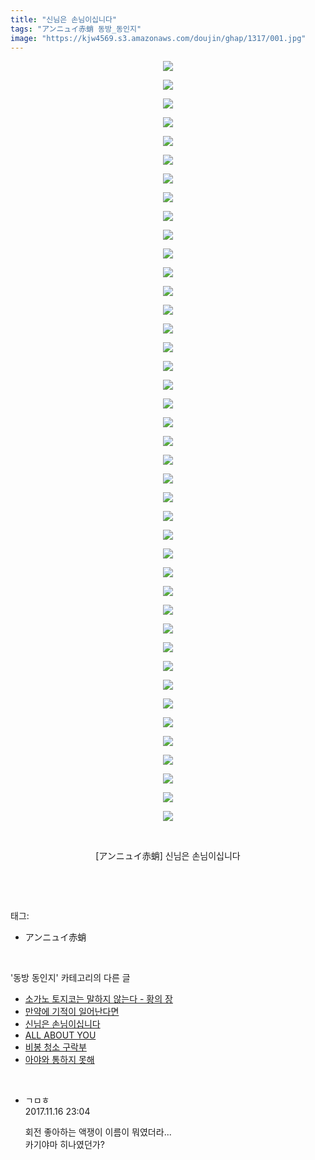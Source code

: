 ```yaml
---
title: "신님은 손님이십니다"
tags: "アンニュイ赤蛸 동방_동인지"
image: "https://kjw4569.s3.amazonaws.com/doujin/ghap/1317/001.jpg"
---
```

<div class="article">
<p style="text-align: center; clear: none; float: none;"><img src="{{ site.imgserver3 }}/ghap/1317/001.jpg"/></p>
<p style="text-align: center; clear: none; float: none;"><img src="{{ site.imgserver3 }}/ghap/1317/002.jpg"/></p>
<p style="text-align: center; clear: none; float: none;"><img src="{{ site.imgserver3 }}/ghap/1317/003.jpg"/></p>
<p style="text-align: center; clear: none; float: none;"><img src="{{ site.imgserver3 }}/ghap/1317/004.jpg"/></p>
<p style="text-align: center; clear: none; float: none;"><img src="{{ site.imgserver3 }}/ghap/1317/005.jpg"/></p>
<p style="text-align: center; clear: none; float: none;"><img src="{{ site.imgserver3 }}/ghap/1317/006.jpg"/></p>
<p style="text-align: center; clear: none; float: none;"><img src="{{ site.imgserver3 }}/ghap/1317/007.jpg"/></p>
<p style="text-align: center; clear: none; float: none;"><img src="{{ site.imgserver3 }}/ghap/1317/008.jpg"/></p>
<p style="text-align: center; clear: none; float: none;"><img src="{{ site.imgserver3 }}/ghap/1317/009.jpg"/></p>
<p style="text-align: center; clear: none; float: none;"><img src="{{ site.imgserver3 }}/ghap/1317/010.jpg"/></p>
<p style="text-align: center; clear: none; float: none;"><img src="{{ site.imgserver3 }}/ghap/1317/011.jpg"/></p>
<p style="text-align: center; clear: none; float: none;"><img src="{{ site.imgserver3 }}/ghap/1317/012.jpg"/></p>
<p style="text-align: center; clear: none; float: none;"><img src="{{ site.imgserver3 }}/ghap/1317/013.jpg"/></p>
<p style="text-align: center; clear: none; float: none;"><img src="{{ site.imgserver3 }}/ghap/1317/014.jpg"/></p>
<p style="text-align: center; clear: none; float: none;"><img src="{{ site.imgserver3 }}/ghap/1317/015.jpg"/></p>
<p style="text-align: center; clear: none; float: none;"><img src="{{ site.imgserver3 }}/ghap/1317/016.jpg"/></p>
<p style="text-align: center; clear: none; float: none;"><img src="{{ site.imgserver3 }}/ghap/1317/017.jpg"/></p>
<p style="text-align: center; clear: none; float: none;"><img src="{{ site.imgserver3 }}/ghap/1317/018.jpg"/></p>
<p style="text-align: center; clear: none; float: none;"><img src="{{ site.imgserver3 }}/ghap/1317/019.jpg"/></p>
<p style="text-align: center; clear: none; float: none;"><img src="{{ site.imgserver3 }}/ghap/1317/020.jpg"/></p>
<p style="text-align: center; clear: none; float: none;"><img src="{{ site.imgserver3 }}/ghap/1317/021.jpg"/></p>
<p style="text-align: center; clear: none; float: none;"><img src="{{ site.imgserver3 }}/ghap/1317/022.jpg"/></p>
<p style="text-align: center; clear: none; float: none;"><img src="{{ site.imgserver3 }}/ghap/1317/023.jpg"/></p>
<p style="text-align: center; clear: none; float: none;"><img src="{{ site.imgserver3 }}/ghap/1317/024.jpg"/></p>
<p style="text-align: center; clear: none; float: none;"><img src="{{ site.imgserver3 }}/ghap/1317/025.jpg"/></p>
<p style="text-align: center; clear: none; float: none;"><img src="{{ site.imgserver3 }}/ghap/1317/026.jpg"/></p>
<p style="text-align: center; clear: none; float: none;"><img src="{{ site.imgserver3 }}/ghap/1317/027.jpg"/></p>
<p style="text-align: center; clear: none; float: none;"><img src="{{ site.imgserver3 }}/ghap/1317/028.jpg"/></p>
<p style="text-align: center; clear: none; float: none;"><img src="{{ site.imgserver3 }}/ghap/1317/029.jpg"/></p>
<p style="text-align: center; clear: none; float: none;"><img src="{{ site.imgserver3 }}/ghap/1317/030.jpg"/></p>
<p style="text-align: center; clear: none; float: none;"><img src="{{ site.imgserver3 }}/ghap/1317/031.jpg"/></p>
<p style="text-align: center; clear: none; float: none;"><img src="{{ site.imgserver3 }}/ghap/1317/032.jpg"/></p>
<p style="text-align: center; clear: none; float: none;"><img src="{{ site.imgserver3 }}/ghap/1317/033.jpg"/></p>
<p style="text-align: center; clear: none; float: none;"><img src="{{ site.imgserver3 }}/ghap/1317/034.jpg"/></p>
<p style="text-align: center; clear: none; float: none;"><img src="{{ site.imgserver3 }}/ghap/1317/035.jpg"/></p>
<p style="text-align: center; clear: none; float: none;"><img src="{{ site.imgserver3 }}/ghap/1317/036.jpg"/></p>
<p style="text-align: center; clear: none; float: none;"><img src="{{ site.imgserver3 }}/ghap/1317/037.jpg"/></p>
<p style="text-align: center; clear: none; float: none;"><img src="{{ site.imgserver3 }}/ghap/1317/038.jpg"/></p>
<p style="text-align: center; clear: none; float: none;"><img src="{{ site.imgserver3 }}/ghap/1317/039.jpg"/></p>
<p style="text-align: center; clear: none; float: none;"><img src="{{ site.imgserver3 }}/ghap/1317/040.jpg"/></p>
<p style="text-align: center; clear: none; float: none;"><img src="{{ site.imgserver3 }}/ghap/1317/041.jpg"/></p>
<p style="text-align: center; clear: none; float: none;"><br/></p>
<p style="text-align: center; clear: none; float: none;">[アンニュイ赤蛸] 신님은 손님이십니다</p>
<p><br/></p>
</div><br/>
<div class="tagTrail">
<p>태그: </p>
<ul>
<li>アンニュイ赤蛸</li>
</ul>
</div><br/>
<div class="another">
<p>'동방 동인지' 카테고리의 다른 글</p>
<ul>
<li><a href="/ghap_1319">소가노 토지코는 말하지 않는다 - 황의 장</a></li>
<li><a href="/ghap_1318">만약에 기적이 일어난다면</a></li>
<li><a href="/ghap_1317">신님은 손님이십니다</a></li>
<li><a href="/ghap_1316">ALL ABOUT YOU</a></li>
<li><a href="/ghap_1315">비봉 청소 구락부</a></li>
<li><a href="/ghap_1314">아야와 통하지 못해</a></li>
</ul>
</div><br/>
<div class="cb_module cb_fluid">
<div class="cb_wrt cb_profile">
<div class="comment">
<ul>
<li class="cb_thumb_off" id="comment15130907">
<div class="cb_comment_area">
<div class="cb_info_area">
<div class="cb_section">
<span class="cb_nick_name">ㄱㅁㅎ</span>
</div>
<div class="cb_section">
<span class="cb_date">2017.11.16 23:04 </span>
</div>
</div>
<div class="cb_dsc_comment">
<p class="cb_dsc">
											회전 좋아하는 액쟁이 이름이 뭐였더라...<br/>
카기야마 히나였던가?
										</p>
</div>
</div></li>
</ul>
</div>
</div><!-- commentList close -->
</div><br/>
